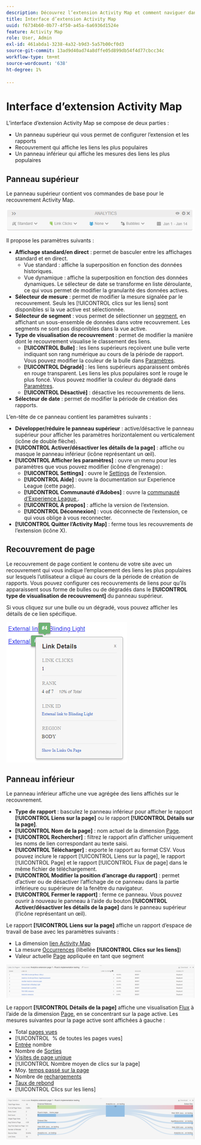 ```yaml
---
description: Découvrez l’extension Activity Map et comment naviguer dans son interface.
title: Interface d’extension Activity Map
uuid: f6734b60-0b77-4f50-a45a-6a6936d1524e
feature: Activity Map
role: User, Admin
exl-id: 461abda1-3238-4a32-b9d3-5a57b00cf0d3
source-git-commit: 13ad9d40ad74a8dffe05d899db54f4d77cbcc34c
workflow-type: tm+mt
source-wordcount: '638'
ht-degree: 1%

---
```


# Interface d’extension Activity Map

L’interface d’extension Activity Map se compose de deux parties :

* Un panneau supérieur qui vous permet de configurer l’extension et les rapports
* Recouvrement qui affiche les liens les plus populaires
* Un panneau inférieur qui affiche les mesures des liens les plus populaires

## Panneau supérieur

Le panneau supérieur contient vos commandes de base pour le recouvrement Activity Map.

![Recouvrement](../assets/overlay.png)

Il propose les paramètres suivants :

* **Affichage standard/en direct** : permet de basculer entre les affichages standard et en direct.
   * Vue standard : affiche la superposition en fonction des données historiques.
   * Vue dynamique : affiche la superposition en fonction des données dynamiques. Le sélecteur de date se transforme en liste déroulante, ce qui vous permet de modifier la granularité des données actives.
* **Sélecteur de mesure** : permet de modifier la mesure signalée par le recouvrement. Seuls les [!UICONTROL clics sur les liens] sont disponibles si la vue active est sélectionnée.
* **Sélecteur de segment** : vous permet de sélectionner un [segment](/help/components/segmentation/seg-overview.md), en affichant un sous-ensemble de données dans votre recouvrement. Les segments ne sont pas disponibles dans la vue active.
* **Type de visualisation de recouvrement** : permet de modifier la manière dont le recouvrement visualise le classement des liens.
   * **[!UICONTROL Bulle]** : les liens supérieurs reçoivent une bulle verte indiquant son rang numérique au cours de la période de rapport. Vous pouvez modifier la couleur de la bulle dans [Paramètres](settings.md).
   * **[!UICONTROL Dégradé]** : les liens supérieurs apparaissent ombrés en rouge transparent. Les liens les plus populaires sont le rouge le plus foncé. Vous pouvez modifier la couleur du dégradé dans [Paramètres](settings.md).
   * **[!UICONTROL Désactivé]** : désactive les recouvrements de liens.
* **Sélecteur de date** : permet de modifier la période de création des rapports.

L’en-tête de ce panneau contient les paramètres suivants :

* **Développer/réduire le panneau supérieur** : active/désactive le panneau supérieur pour afficher les paramètres horizontalement ou verticalement (icône de double flèche).
* **[!UICONTROL Activer/désactiver les détails de la page]** : affiche ou masque le panneau inférieur (icône représentant un œil).
* **[!UICONTROL Afficher les paramètres]** : ouvre un menu pour les paramètres que vous pouvez modifier (icône d’engrenage) :
   * **[!UICONTROL Settings]** : ouvre le [Settings](settings.md) de l’extension.
   * **[!UICONTROL Aide]** : ouvre la documentation sur Experience League (cette page).
   * **[!UICONTROL Communauté d’Adobes]** : ouvre la [communauté d’Experience League ](https://experienceleaguecommunities.adobe.com/?profile.language=fr).
   * **[!UICONTROL À propos]** : affiche la version de l’extension.
   * **[!UICONTROL Déconnexion]** : vous déconnecte de l’extension, ce qui vous oblige à vous reconnecter.
* **[!UICONTROL Quitter l’Activity Map]** : ferme tous les recouvrements de l’extension (icône X).

## Recouvrement de page

Le recouvrement de page contient le contenu de votre site avec un recouvrement qui vous indique l’emplacement des liens les plus populaires sur lesquels l’utilisateur a cliqué au cours de la période de création de rapports. Vous pouvez configurer ces recouvrements de liens pour qu’ils apparaissent sous forme de bulles ou de dégradés dans le **[!UICONTROL type de visualisation de recouvrement]** du panneau supérieur.

Si vous cliquez sur une bulle ou un dégradé, vous pouvez afficher les détails de ce lien spécifique.

![Bulle de lien](../assets/link-bubble.png)

## Panneau inférieur

Le panneau inférieur affiche une vue agrégée des liens affichés sur le recouvrement.

* **Type de rapport** : basculez le panneau inférieur pour afficher le rapport **[!UICONTROL Liens sur la page]** ou le rapport **[!UICONTROL Détails sur la page]**.
* **[!UICONTROL Nom de la page]** : nom actuel de la dimension [Page](/help/components/dimensions/page.md).
* **[!UICONTROL Rechercher]** : filtrez le rapport afin d’afficher uniquement les noms de lien correspondant au texte saisi.
* **[!UICONTROL Télécharger]** : exporte le rapport au format CSV. Vous pouvez inclure le rapport [!UICONTROL Liens sur la page], le rapport [!UICONTROL Page] et le rapport [!UICONTROL Flux de page] dans le même fichier de téléchargement.
* **[!UICONTROL Modifier la position d’ancrage du rapport]** : permet d’activer ou de désactiver l’affichage de ce panneau dans la partie inférieure ou supérieure de la fenêtre du navigateur.
* **[!UICONTROL Fermer le rapport]** : ferme ce panneau. Vous pouvez ouvrir à nouveau le panneau à l’aide du bouton **[!UICONTROL Activer/désactiver les détails de la page]** dans le panneau supérieur (l’icône représentant un œil).

Le rapport **[!UICONTROL Liens sur la page]** affiche un rapport d’espace de travail de base avec les paramètres suivants :

* La dimension [lien Activity Map ](/help/components/dimensions/activity-map-link.md)
* La mesure [Occurrences](/help/components/metrics/occurrences.md) (libellée **[!UICONTROL Clics sur les liens]**)
* Valeur actuelle [Page](/help/components/dimensions/page.md) appliquée en tant que segment

![Liens dans le panneau Page](../assets/links-on-page.png)

Le rapport **[!UICONTROL Détails de la page]** affiche une visualisation [Flux](/help/analyze/analysis-workspace/visualizations/c-flow/flow.md) à l’aide de la dimension [Page](/help/components/dimensions/page.md), en se concentrant sur la page active. Les mesures suivantes pour la page active sont affichées à gauche :

* Total [pages vues](/help/components/metrics/page-views.md)
* [!UICONTROL &#x200B; % de toutes les pages vues]
* [Entrée](/help/components/metrics/entries.md) nombre
* Nombre de [Sorties](/help/components/metrics/exits.md)
* [Visites de page unique](/help/components/metrics/single-page-visits.md)
* [!UICONTROL Nombre moyen de clics sur la page]
* Moy. [temps passé sur la page](/help/components/metrics/time-spent.md)
* Nombre de [rechargements](/help/components/metrics/reloads.md)
* [Taux de rebond](/help/components/metrics/bounce-rate.md)
* [!UICONTROL Clics sur les liens]

![Détails de la page](../assets/page-details.png)
